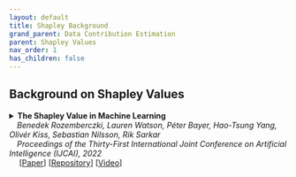 ```yaml
---
layout: default
title: Shapley Background
grand_parent: Data Contribution Estimation
parent: Shapley Values
nav_order: 1
has_children: false
---
```


## Background on Shapley Values

<details><summary><b>The Shapley Value in Machine Learning</b> <br>
&emsp;<i>Benedek Rozemberczki, Lauren Watson, Péter Bayer, Hao-Tsung Yang, Olivér Kiss, Sebastian Nilsson, Rik Sarkar</i><br>
&emsp;<i>Proceedings of the Thirty-First International Joint Conference on Artificial Intelligence (IJCAI), 2022</i><br>&emsp;
[<a target="_blank" rel="noopener noreferrer" href="https://www.ijcai.org/proceedings/2022/0778">Paper</a>]
[<a target="_blank" rel="noopener noreferrer" href="https://github.com/AstraZeneca/awesome-shapley-value">Repository</a>]
[<a target="_blank" rel="noopener noreferrer" href="https://www.ijcai.org/proceedings/2022/video/0778">Video</a>]
<br><br></summary>

<blockquote> <b>Abstract:</b> Over the last few years, the Shapley value, a solution concept from cooperative game theory, has found numerous applications in machine learning. In this paper, we first discuss fundamental concepts of cooperative game theory and axiomatic properties of the Shapley value. Then we give an overview of the most important applications of the Shapley value in machine learning: feature selection, explainability, multi-agent reinforcement learning, ensemble pruning, and data valuation. We examine the most crucial limitations of the Shapley value and point out directions for future research.
<br><br>

<!--
<details><summary><b>Notes</b></summary>TEXT
<br><br></details>
-->

<details><summary><b>Bibtex</b></summary>
{% raw %}
<pre><code> @inproceedings{ijcai2022p0778,
  title     = {The Shapley Value in Machine Learning},
  author    = {Rozemberczki, Benedek and Watson, Lauren and Bayer, Péter and Yang, Hao-Tsung and Kiss, Olivér and Nilsson, Sebastian and Sarkar, Rik},
  booktitle = {Proceedings of the Thirty-First International Joint Conference on
               Artificial Intelligence, {IJCAI-22}},
  publisher = {International Joint Conferences on Artificial Intelligence Organization},
  editor    = {Lud De Raedt},
  pages     = {5572--5579},
  year      = {2022},
  month     = {7},
  note      = {Survey Track},
  doi       = {10.24963/ijcai.2022/778},
  url       = {https://doi.org/10.24963/ijcai.2022/778},
} </code></pre>
{% endraw %}
</details>
</blockquote></details>